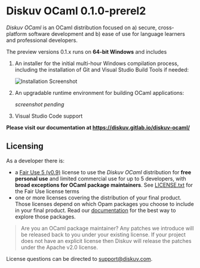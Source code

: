 # Diskuv OCaml 0.1.0-prerel2

*Diskuv OCaml* is an OCaml distribution focused on a) secure, cross-platform software development and b) ease of use for language learners and professional developers.

The preview versions 0.1.x runs on **64-bit Windows** and includes

1. An installer for the initial multi-hour Windows compilation process, including the installation of Git and Visual Studio Build Tools if needed:

   ![Installation Screenshot](https://diskuv.gitlab.io/diskuv-ocaml/_images/Intro-install-world.png)

2. An upgradable runtime environment for building OCaml applications:

   *screenshot pending*

3. Visual Studio Code support

**Please visit our documentation at https://diskuv.gitlab.io/diskuv-ocaml/**

## Licensing

As a developer there is:
- a [Fair Use 5 (v0.9)](https://fair.io/) license to use the *Diskuv OCaml* distribution for **free personal use** and limited commercial use for up to 5 developers, with **broad exceptions for OCaml package maintainers**.
  See [LICENSE.txt](https://gitlab.com/diskuv/diskuv-ocaml/-/raw/main/LICENSE.txt) for the Fair Use license terms
- one or more licenses covering the distribution of your final product. Those licenses
  depend on which Opam packages you choose to include in your
  final product. Read our [documentation](https://diskuv.gitlab.io/diskuv-ocaml/#about-ocaml) for the best way to explore those packages.

> Are you an OCaml package maintainer? Any patches we introduce will be released back to you under your existing license. If your project does not
> have an explicit license then Diskuv will release the patches under the Apache v2.0 license.

License questions can be directed to support@diskuv.com.
